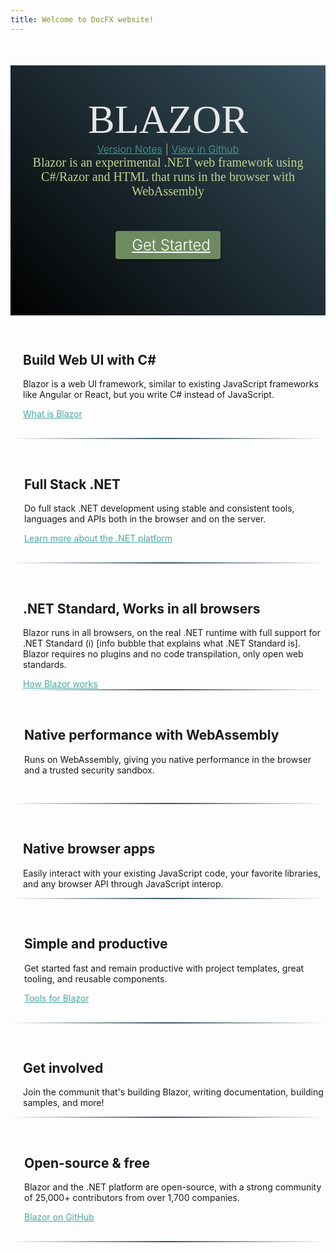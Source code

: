 ```yaml
---
title: Welcome to DocFX website!
---
```

<style type="text/css">
/* Colors */

.container {
    width: 100%;
    padding: 0;
}

.article > .col-md-10
{
    width: 100%;
}

.article > .col-md-2
{
    display: none;
}

button, a, .btn-primary {
  color: #47A7A0;
}
.btn-primary:hover, .btn-primary:focus, button:hover, button:focus, a:hover, a:focus, .toc .nav > li.active > a:hover, .toc .nav > li.active > a:focus, .toc .nav > li > a:hover, .toc .nav > li > a:focus {
  color: #6E8B60;
}
.btn-primary.disable, .btn-primary.disable:hover, a.disable, a.disable:hover{
  color: #90ABB9;
}
.hero {
    color: #C1D38B;
    background-color: #385361;
    background-image: -webkit-gradient(linear,left bottom,right top,color-stop(0%,#000),color-stop(100%,#385361));
    background-image: -webkit-linear-gradient(45deg,#000 0,#385361 100%);
    background-image: -moz-linear-gradient(45deg,#000 0,#385361 100%);
    background-image: -ms-linear-gradient(45deg,#000 0,#385361 100%);
    background-image: -o-linear-gradient(45deg,#000 0,#385361 100%);
    background-image: linear-gradient(45deg,#000 0,#385361 100%);
    filter: progid:DXImageTransform.Microsoft.gradient(startColorstr='#000', endColorstr='#385361', GradientType=1);

    margin-top: -50px;
}
.hero strong {
    color: #e7e7e7;
}
.buttons-unit .button {
    color: #fff;
    background: #6E8B60;
}
.buttons-unit .button:active {
    background: #A27865;
}
.toc .nav > li.active > a, .affix ul > li.active > a, .affix ul > li.active > a:before {
  color: #6E8B60
}
.btn-primary {
    background: #385361;
    color: #8BFEB4;
}

.affix ul > li > a:before {
  color: #cccccc;
}
.toc .nav > li > a, .affix ul > li > a, .affix ul > li > a:hover {
  color: #666666;
}

svg:hover path {
    fill: #ffffff;
}

.counter-key-section{
  border: 2px solid #6E8B60;
  -webkit-border-image-source: -webkit-gradient(linear, left, right, color-stop(0%, rgba(0, 0, 0, 0)), color-stop(50%, #385361), color-stop(100%, rgba(0, 0, 0, 0)));
  -webkit-border-image-source: -webkit-linear-gradient(90deg, rgba(0, 0, 0, 0), #385361 50%, rgba(0, 0, 0, 0));
  -moz-border-image-source: -moz-linear-gradient(90deg, rgba(0, 0, 0, 0), #385361 50%, rgba(0, 0, 0, 0));
  -ms-border-image-source: -ms-linear-gradient(90deg, rgba(0, 0, 0, 0), #385361 50%, rgba(0, 0, 0, 0));
  -o-border-image-source: -o-linear-gradient(90deg, rgba(0, 0, 0, 0), #385361 50%, rgba(0, 0, 0, 0));
  border-image-source: linear-gradient(90deg, rgba(0, 0, 0, 0), #385361 50%, rgba(0, 0, 0, 0));
  border-image-slice: 1;
}

/* End Colors */

.value-prop-heading {
  font-size: 24px;
}

#vp-container{
  margin-top: 30px;
}

.hero {
    height: 350px;
    margin-top: 50px;
    padding-top: 50px;
    font-weight: 300;
    text-align: center;
}
.key-section{
  padding: 30px 0;
}

.key-section .glyphicon, .counter-key-section .glyphicon {
  font-size: 4em;
  display: table-cell;
  vertical-align: middle;
}
.glyphicon {
  margin-right: 10px;
  font-size: 16px;
}

.key-section section, .counter-key-section section {
  display: table-cell;
  padding-left: 20px;
}

.key-section section p, .counter-key-section section p {
  text-align: initial;
}

.counter-key-section{
  padding: 30px 0;
}
.buttons-unit-small{
  font-size: 16px;
}
.version-link, .github-link{
  margin: 5px;
}
.hero strong {
    font-weight: 400;
    font-family: Rockwell;
}
.hero .text {
    font-size: 64px;
    text-align: center;
}
.hero .minitext {
    font-size: 20px;
    text-align: center;
    font-family: Candara;
}
.buttons-unit {
    margin-top: 60px;
    text-align: center;
}
.hero .button {
    border-radius: 4px;
    padding: 8px 16px;
    margin: 0 12px;
    box-shadow: 1px 3px 3px rgba(0,0,0,0.3);
}
.buttons-unit .button {
    font-size: 24px;
}

@media only screen and (max-width: 768px) {
  .hero {
    height: 500px;
    margin-top: 0px;
  }
  .hero .button {
    display: block;
    margin: 12px;
  }
}

footer{
  position: relative;
}
</style>

<div class="hero">
  <div class="wrap">
    <div class="text">
      <strong>BLAZOR</strong>
    </div>
    <div class="buttons-unit-small">
      <a class="version-link" href="#">Version Notes</a><span>|</span><a class="github-link" href="https://github.com/dotnet/docfx">View in Github</a>
    </div>
    <div class="minitext">
        Blazor is an experimental .NET web framework using C#/Razor and HTML that runs in the browser with WebAssembly
    </div>
    <div class="buttons-unit">
      <a href="#" class="button"><i class="glyphicon glyphicon-send"></i>Get Started</a>
    </div>
  </div>
</div>
<div class="key-section">
  <div class="container">
    <div class="row">
      <div class="col-md-8 col-md-offset-2 text-center">
        <i class="glyphicon glyphicon-wrench"></i>
        <section>
          <h2>Build Web UI with C#</h2>
          <p class="lead">Blazor is a web UI framework, similar to existing JavaScript frameworks like Angular or React, but you write C# instead of JavaScript.</p>
          <a href="#" class="btn btn-default">What is Blazor</a>
        </section>
      </div>
    </div>
  </div>
</div>
<div class="counter-key-section">
  <div class="container">
    <div class="row">
      <div class="col-md-8 col-md-offset-2 text-center">
        <i class="glyphicon glyphicon-tasks"></i>
        <section>
          <h2>Full Stack .NET</h2>
          <p class="lead">Do full stack .NET development using stable and consistent tools, languages and APIs both in the browser and on the server. </p>
          <a href="#" class="btn btn-default">Learn more about the .NET platform</a>
        </section>
      </div>
    </div>
  </div>
</div>
<div class="key-section">
  <div class="container content">
    <div class="row">
      <div class="col-md-8 col-md-offset-2 text-center">
        <i class="glyphicon glyphicon-globe"></i>
        <section>
          <h2>.NET Standard, Works in all browsers</h2>
          <p class="lead">Blazor runs in all browsers, on the real .NET runtime with full support for .NET Standard (i) [info bubble that explains what .NET Standard is]. Blazor requires no plugins and no code transpilation, only open web standards. </p>
          <a href="#" class="btn btn-default">How Blazor works</a>
        </section>
      </div>
    </div>
</div>
<div class="counter-key-section">
  <div class="container">
    <div class="row">
      <div class="col-md-8 col-md-offset-2 text-center">
        <i class="glyphicon glyphicon-fire"></i>
        <section>
          <h2>Native performance with WebAssembly </h2>
          <p class="lead">Runs on WebAssembly, giving you native performance in the browser and a trusted security sandbox. </p>
        </section>
      </div>
    </div>
  </div>
</div>
<div class="key-section">
  <div class="container content">
    <div class="row">
      <div class="col-md-8 col-md-offset-2 text-center">
        <i class="glyphicon glyphicon-transfer"></i>
        <section>
          <h2>Native browser apps </h2>
          <p class="lead">Easily interact with your existing JavaScript code, your favorite libraries, and any browser API through JavaScript interop. </p>
        </section>
      </div>
    </div>
</div>
<div class="counter-key-section">
  <div class="container">
    <div class="row">
      <div class="col-md-8 col-md-offset-2 text-center">
        <i class="glyphicon glyphicon-console"></i>
        <section>
          <h2>Simple and productive </h2>
          <p class="lead">Get started fast and remain productive with project templates, great tooling, and reusable components.</p>
          <a href="#" class="btn btn-default">Tools for Blazor</a>
        </section>
      </div>
    </div>
  </div>
</div>
<div class="key-section">
  <div class="container content">
    <div class="row">
      <div class="col-md-8 col-md-offset-2 text-center">
        <i class="glyphicon glyphicon-user"></i>
        <section>
          <h2>Get involved </h2>
          <p class="lead">Join the communit that's building Blazor, writing documentation, building samples, and more!</p>
        </section>
      </div>
    </div>
</div>
<div class="counter-key-section">
  <div class="container">
    <div class="row">
      <div class="col-md-8 col-md-offset-2 text-center">
        <i class="glyphicon glyphicon-road"></i>
        <section>
          <h2>Open-source & free </h2>
          <p class="lead">Blazor and the .NET platform are open-source, with a strong community of 25,000+ contributors from over 1,700 companies. </p>
          <a href="#" class="btn btn-default">Blazor on GitHub</a>
        </section>
      </div>
    </div>
  </div>
</div>